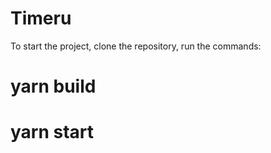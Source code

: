 # Timeru

To start the project, clone the repository, run the commands:

# yarn build

# yarn start
